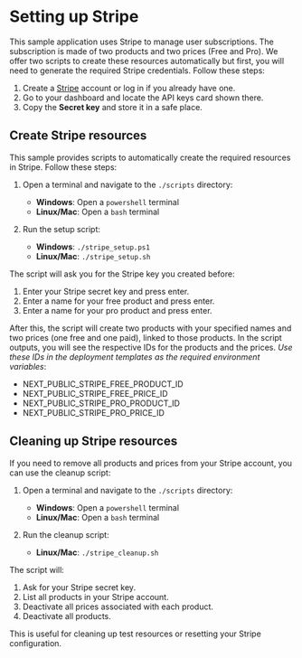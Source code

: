 # Setting up Stripe

This sample application uses Stripe to manage user subscriptions. The subscription is made of two products and two prices (Free and Pro). We offer two scripts to create these resources automatically but first, you will need to generate the required Stripe credentials. Follow these steps:

1. Create a [Stripe](https://stripe.com/) account or log in if you already have one.
2. Go to your dashboard and locate the API keys card shown there.
3. Copy the **Secret key** and store it in a safe place.

## Create Stripe resources

This sample provides scripts to automatically create the required resources in Stripe. Follow these steps:

1. Open a terminal and navigate to the `./scripts` directory:
   - **Windows**: Open a `powershell` terminal
   - **Linux/Mac**: Open a `bash` terminal

   

2. Run the setup script:
   - **Windows**: `./stripe_setup.ps1`
   - **Linux/Mac**: `./stripe_setup.sh`

The script will ask you for the Stripe key you created before:

1. Enter your Stripe secret key and press enter.
2. Enter a name for your free product and press enter.
3. Enter a name for your pro product and press enter.

After this, the script will create two products with your specified names and two prices (one free and one paid), linked to those products.
In the script outputs, you will see the respective IDs for the products and the prices. _Use these IDs in the deployment templates as the required environment variables_:

- NEXT_PUBLIC_STRIPE_FREE_PRODUCT_ID
- NEXT_PUBLIC_STRIPE_FREE_PRICE_ID
- NEXT_PUBLIC_STRIPE_PRO_PRODUCT_ID
- NEXT_PUBLIC_STRIPE_PRO_PRICE_ID

## Cleaning up Stripe resources

If you need to remove all products and prices from your Stripe account, you can use the cleanup script:

1. Open a terminal and navigate to the `./scripts` directory:
   - **Windows**: Open a `powershell` terminal
   - **Linux/Mac**: Open a `bash` terminal

2. Run the cleanup script:
   - **Linux/Mac**: `./stripe_cleanup.sh`

The script will:
1. Ask for your Stripe secret key.
2. List all products in your Stripe account.
3. Deactivate all prices associated with each product.
4. Deactivate all products.

This is useful for cleaning up test resources or resetting your Stripe configuration.
